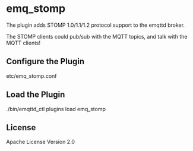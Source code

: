 
emq_stomp
=========

The plugin adds STOMP 1.0/1.1/1.2 protocol support to the emqttd broker.

The STOMP clients could pub/sub with the MQTT topics, and talk with the MQTT clients!

Configure the Plugin
--------------------

etc/emq_stomp.conf

Load the Plugin
---------------

./bin/emqttd_ctl plugins load emq_stomp

License
-------

Apache License Version 2.0

